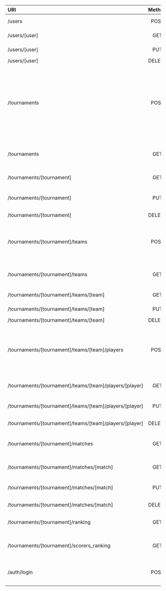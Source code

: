 | URI | Method | Description |
| :---------| :---------: | ------: |
| /users | POST | Create a new user |
| /users/[user] | GET | Return [user] fields |
| /users/[user] | PUT | Update [user] fields |
| /users/[user] | DELETE | Delete [user] |
| /tournaments | POST | Create a new tournament. The user must be logged. Includes all the tournament features that must be saved in the db |
| /tournaments | GET | Return a list of the existing tournaments |
| /tournaments/[tournament] | GET | Return [tournament] fields |
| /tournaments/[tournament] | PUT | Update [tournament] fields |
| /tournaments/[tournament] | DELETE | Delete [tournament] |
| /tournaments/[tournament]/teams | POST | Create a new team in [tournament]. The user must be logged |
| /tournaments/[tournament]/teams | GET | Return a list of the teams in [tournament] |
| /tournaments/[tournament]/teams/[team] | GET | Return [team] fields |
| /tournaments/[tournament]/teams/[team] | PUT | Update [team] fields |
| /tournaments/[tournament]/teams/[team] | DELETE | Delete [team] |
| /tournaments/[tournament]/teams/[team]/players | POST | Create a new player in [team]. Player fields must be filled within the [tournament] deadline |
| /tournaments/[tournament]/teams/[team]/players/[player] | GET | Return the fields of [player] |
| /tournaments/[tournament]/teams/[team]/players/[player] | PUT | Update [player] fields |
| /tournaments/[tournament]/teams/[team]/players/[player] | DELETE | Delete [player] |
| /tournaments/[tournament]/matches | GET | Return the list of all the matches in [tournament] |
| /tournaments/[tournament]/matches/[match] | GET | Return [match] fields |
| /tournaments/[tournament]/matches/[match] | PUT | Update [match] fields |
| /tournaments/[tournament]/matches/[match] | DELETE | Delete [match] |
| /tournaments/[tournament]/ranking | GET | Return the ranking of [tournament] |
| /tournaments/[tournament]/scorers_ranking | GET | Return the scorers ranking of [tournament] |
| /auth/login | POST | Send email and password to be checked |
